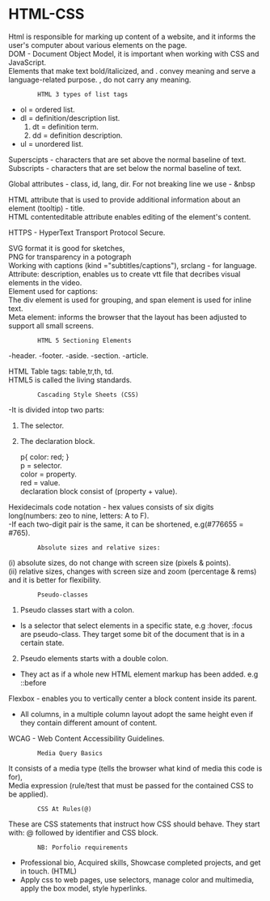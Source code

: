 # HTML-CSS
Html is responsible for marking up content of a website, and it informs the user's computer about various elements on the page. <br>
DOM - Document Object Model, it is important when working with CSS and JavaScript. <br>
Elements that make text bold/italicized, <em></em> and <strong></strong>. convey meaning and serve a language-related purpose. 
<i></i>, <b></b> do not carry any meaning.
			
			HTML 3 types of list tags
- ol = ordered list.
- dl = definition/description list.
	1. dt = definition term.
	2. dd = definition description.
- ul = unordered list.

Superscipts - characters that are set above the normal baseline of text. <br>
Subscripts - characters that are set below the normal baseline of text.

Global attributes - class, id, lang, dir.
For not breaking line we use - &nbsp

HTML attribute that is used to provide additional information about an element (tooltip) - title. <br>
HTML contenteditable attribute enables editing of the element's content.

HTTPS - HyperText Transport Protocol Secure.

SVG format it is good for sketches, <br> PNG for transparency in a potograph <br>
Working with captions (kind ="subtitles/captions"), srclang - for language. <br>
Attribute: description, enables us to create vtt file that decribes visual elements in the video. <br>
Element used for captions: <track> <br>
The div element is used for grouping, and span element is used for inline text. <br>
Meta element: informs the browser that the layout has been adjusted to support all small screens.

			HTML 5 Sectioning Elements
-header.
-footer.
-aside.
-section.
-article.

HTML Table tags: table,tr,th, td. <br>
HTML5 is called the living standards.

			Cascading Style Sheets (CSS)
-It is divided intop two parts:
1. The selector.
2. The declaration block.

   p{
	color: red;
   } <br>
p = selector. <br>
color = property. <br>
red = value. <br>
declaration block consist of (property + value).

Hexidecimals code notation - hex values consists of six digits long(numbers: zeo to nine, letters: A to F). <br>
-If each two-digit pair is the same, it can be shortened, e.g(#776655 = #765). <br>

			Absolute sizes and relative sizes: 
(i) absolute sizes, do not change with screen size (pixels & points). <br>
(ii) relative sizes, changes with screen size and zoom (percentage & rems) and it is better for flexibility.


			Pseudo-classes
1. Pseudo classes start with a colon. <br>
 - Is a selector that select elements in a specific state, e.g :hover, :focus are pseudo-class. They target some bit of the document that is in a certain state.
2. Pseudo elements starts with a double colon. <br>
 - They act as if a whole new HTML element markup has been added. e.g ::before <br>

Flexbox - enables you to vertically center a block content inside its parent.
- All columns, in a multiple column layout adopt the same height even if they contain different amount of content.


WCAG - Web Content Accessibility Guidelines.

			Media Query Basics
It consists of a media type (tells the browser what kind of media this code is for), <br> 
Media expression (rule/test that must be passed for the contained CSS to be applied).

			CSS At Rules(@)
These are CSS statements that instruct how CSS should behave. They start with: @ followed by identifier and CSS block.



			NB: Porfolio requirements
- Professional bio, Acquired skills, Showcase completed projects, and get in touch. (HTML) <br>
- Apply css to web pages, use selectors, manage color and multimedia, apply the box model, style hyperlinks.

